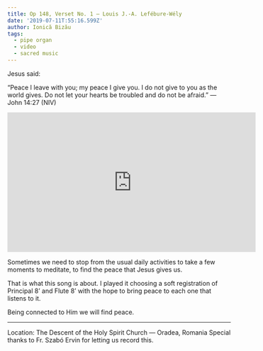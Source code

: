 ```yaml
---
title: Op 148, Verset No. 1 — Louis J.-A. Lefébure-Wély
date: '2019-07-11T:55:16.599Z'
author: Ionică Bizău
tags:
  - pipe organ
  - video
  - sacred music
---
```



Jesus said: 

“Peace I leave with you; my peace I give you. I do not give to you as the world gives. Do not let your hearts be troubled and do not be afraid.” — John 14:27 (NIV)


<iframe src="https://www.facebook.com/plugins/video.php?href=https%3A%2F%2Fwww.facebook.com%2FIonicaBizauPage%2Fvideos%2F616061492236675%2F&show_text=0&width=560" width="560" height="315" style="border:none;overflow:hidden" scrolling="no" frameborder="0" allowTransparency="true" allowFullScreen="true"></iframe>


Sometimes we need to stop from the usual daily activities to take a few moments to meditate, to find the peace that Jesus gives us.

That is what this song is about. I played it choosing a soft registration of Principal 8’ and Flute 8’ with the hope to bring peace to each one that listens to it. 

Being connected to Him we will find peace.

* * *

Location: The Descent of the Holy Spirit Church — Oradea, Romania
Special thanks to Fr. Szabó Ervin for letting us record this.
